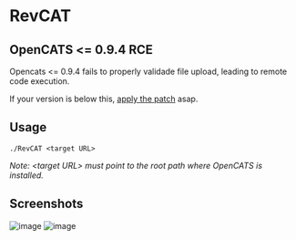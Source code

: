 # RevCAT
## OpenCATS &lt;= 0.9.4 RCE

Opencats &lt;= 0.9.4 fails to properly validade file upload, leading to remote code execution.

If your version is below this, [apply the patch](https://github.com/opencats/OpenCATS/commit/b1af3bde1f68bec1c703ad66a3e390f15ed8ebe1) asap.

## Usage

```
./RevCAT <target URL>
```

_Note: &lt;target URL> must point to the root path where OpenCATS is installed._

## Screenshots
  
![image](https://user-images.githubusercontent.com/3837916/141119980-85a55fca-7be8-437b-ab7d-8aa8ce4db567.png)
![image](https://user-images.githubusercontent.com/3837916/141120000-9ec84284-f295-4d21-8a63-2555b495d879.png)
